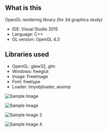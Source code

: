 
## What is this
OpenGL rendering library (for 3d graphics study)

* IDE: Visual Studio 2015
* Language: C++
* GL version: OpenGL 4.3

## Libraries used
* OpenGL:  glew32, glm
* Windows: freeglut
* Image:   FreeImage
* Font:    freetype
* Loader:  tinyobjloader, assimp

![Sample Image](https://cloud.githubusercontent.com/assets/11644393/15381530/30adbcc2-1dbb-11e6-9286-13c0f82e6f92.jpg)

![Sample Image](https://cloud.githubusercontent.com/assets/11644393/15381530/30adbcc2-1dbb-11e6-9286-13c0f82e6f92.jpg)

![Sample Image 3](https://user-images.githubusercontent.com/11644393/30523783-730775c2-9c22-11e7-9032-6ba054bc390d.jpg)

![Sample Image 4](https://user-images.githubusercontent.com/11644393/30523779-681265a0-9c22-11e7-8118-f6e9c10a7272.jpg)